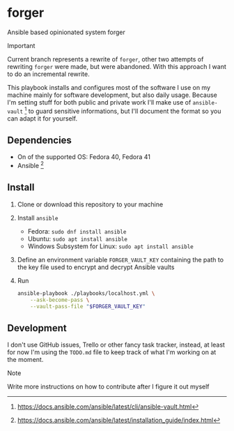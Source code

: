 # forger

Ansible based opinionated system forger

> [!IMPORTANT]
> Current branch represents a rewrite of `forger`, other two attempts of
> rewriting `forger` were made, but were abandoned. With this approach I want to
> do an incremental rewrite.

This playbook installs and configures most of the software I use on my machine
mainly for software development, but also daily usage. Because I'm setting stuff
for both public and private work I'll make use of `ansible-vault` [^1] to guard
sensitive informations, but I'll document the format so you can adapt it for
yourself.

## Dependencies

- On of the supported OS: Fedora 40, Fedora 41
- Ansible [^2]

## Install

1. Clone or download this repository to your machine
2. Install `ansible`

   - Fedora: `sudo dnf install ansible`
   - Ubuntu: `sudo apt install ansible`
   - Windows Subsystem for Linux: `sudo apt install ansible`

3. Define an environment variable `FORGER_VAULT_KEY` containing the path to the
   key file used to encrypt and decrypt Ansible vaults

4. Run
   ```sh
   ansible-playbook ./playbooks/localhost.yml \
       --ask-become-pass \
       --vault-pass-file "$FORGER_VAULT_KEY"
   ```

## Development

I don't use GitHub issues, Trello or other fancy task tracker, instead, at least
for now I'm using the `TODO.md` file to keep track of what I'm working on at the
moment.

> [!NOTE]
> Write more instructions on how to contribute after I figure it out myself

[^1]: https://docs.ansible.com/ansible/latest/cli/ansible-vault.html

[^2]: https://docs.ansible.com/ansible/latest/installation_guide/index.html
